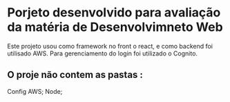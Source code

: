 # Porjeto desenvolvido para avaliação da matéria de Desenvolvimneto Web

Este projeto usou como framework no front o react, e como backend foi utilisado AWS. Para gerenciamento do login foi utilizado o Cognito.

## O proje não contem as pastas :

Config AWS;
Node;
